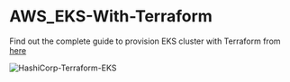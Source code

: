 # AWS_EKS-With-Terraform
Find out the complete guide to provision EKS cluster with Terraform from [here](https://medium.com/@ShadowDevop323/provision-eks-cluster-with-terraform-419a962a69ba)

![HashiCorp-Terraform-EKS](https://user-images.githubusercontent.com/49099173/195940742-000ac3f6-a451-4d95-9d5c-4eb509d6a444.png)
